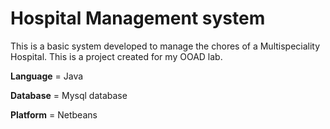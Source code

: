# Hospital Management system
This is a basic system developed to manage the chores of a Multispeciality Hospital. This is a project created for my OOAD lab.

**Language** = Java

**Database** = Mysql database

**Platform** = Netbeans 
